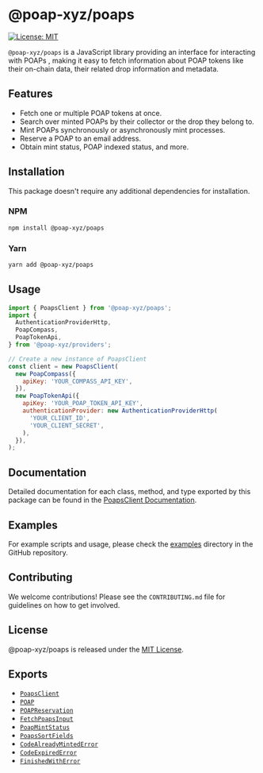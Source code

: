 # @poap-xyz/poaps

[![License: MIT](https://img.shields.io/badge/License-MIT-green.svg)](https://opensource.org/licenses/MIT)

`@poap-xyz/poaps` is a JavaScript library providing an interface for interacting with POAPs , making it easy to fetch information about POAP tokens like their on-chain data, their related drop information and metadata.

## Features

- Fetch one or multiple POAP tokens at once.
- Search over minted POAPs by their collector or the drop they belong to.
- Mint POAPs synchronously or asynchronously mint processes.
- Reserve a POAP to an email address.
- Obtain mint status, POAP indexed status, and more.

## Installation

This package doesn't require any additional dependencies for installation.

### NPM

```bash
npm install @poap-xyz/poaps
```

### Yarn

```bash
yarn add @poap-xyz/poaps
```

## Usage

```javascript
import { PoapsClient } from '@poap-xyz/poaps';
import {
  AuthenticationProviderHttp,
  PoapCompass,
  PoapTokenApi,
} from '@poap-xyz/providers';

// Create a new instance of PoapsClient
const client = new PoapsClient(
  new PoapCompass({
    apiKey: 'YOUR_COMPASS_API_KEY',
  }),
  new PoapTokenApi({
    apiKey: 'YOUR_POAP_TOKEN_API_KEY',
    authenticationProvider: new AuthenticationProviderHttp(
      'YOUR_CLIENT_ID',
      'YOUR_CLIENT_SECRET',
    ),
  }),
);
```

## Documentation

Detailed documentation for each class, method, and type exported by this package can be found in the [PoapsClient Documentation](#poapsclient-documentation-section).

## Examples

For example scripts and usage, please check the [examples](https://github.com/poap-xyz/poap.js/tree/main/examples) directory in the GitHub repository.

## Contributing

We welcome contributions! Please see the `CONTRIBUTING.md` file for guidelines on how to get involved.

## License

@poap-xyz/poaps is released under the [MIT License](https://opensource.org/licenses/MIT).

## Exports

- [`PoapsClient`](https://github.com/poap-xyz/poap.js/tree/main/packages/poaps/docs/PoapsClient.md)
- [`POAP`](https://github.com/poap-xyz/poap.js/tree/main/packages/poaps/docs/POAP.md)
- [`POAPReservation`](https://github.com/poap-xyz/poap.js/tree/main/packages/poaps/docs/POAPReservation.md)
- [`FetchPoapsInput`](https://github.com/poap-xyz/poap.js/tree/main/packages/poaps/docs/inputs.md/FetchPoapsInput)
- [`PoapMintStatus`](https://github.com/poap-xyz/poap.js/tree/main/packages/poaps/docs/responses.md/PoapMintStatus)
- [`PoapsSortFields`](https://github.com/poap-xyz/poap.js/tree/main/packages/poaps/docs/inputs.md/PoapsSortFields)
- [`CodeAlreadyMintedError`](https://github.com/poap-xyz/poap.js/tree/main/packages/poaps/docs/errors.md/CodeAlreadyMintedError)
- [`CodeExpiredError`](https://github.com/poap-xyz/poap.js/tree/main/packages/poaps/docs/errors.md/CodeExpiredError)
- [`FinishedWithError`](https://github.com/poap-xyz/poap.js/tree/main/packages/poaps/docs/errors.md/FinishedWithError)
